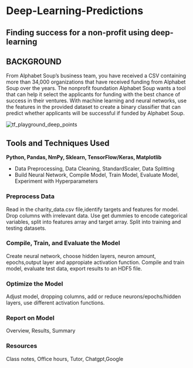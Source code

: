 # Deep-Learning-Predictions

## Finding success for a non-profit using deep-learning

## BACKGROUND
From Alphabet Soup’s business team, you have received a CSV containing more than 34,000 organizations that have received funding from Alphabet Soup over the years. The nonprofit foundation Alphabet Soup wants a tool that can help it select the applicants for funding with the best chance of success in their ventures. With machine learning and neural networks, use the features in the provided dataset to create a binary classifier that can predict whether applicants will be successful if funded by Alphabet Soup.

![tf_playground_deep_points](https://github.com/user-attachments/assets/6bb3df4f-b174-451c-9e4e-b3106ac2a199)


## Tools and Techniques Used
**Python, Pandas, NmPy, Sklearn, TensorFlow/Keras, Matplotlib**
- Data Preprocessing, Data Cleaning, StandardScaler, Data Splitting
- Build Neural Network, Compile Model, Train Model, Evaluate Model, Experiment with Hyperparameters

### Preprocess Data
 Read in the charity_data.csv file,identify targets and features for model. Drop columns with irrelevant data. Use get dummies to encode categorical variables, split into features array and target array. Split into training and testing datasets.

### Compile, Train, and Evaluate the Model
 Create neural network, choose hidden layers, neuron amount, epochs,output layer and appropiate activation function. Compile and train model, evaluate test data, export results to an HDF5 file.

### Optimize the Model
  Adjust model, dropping columns, add or reduce neurons/epochs/hidden layers, use different activation functions.

### Report on Model
 Overview, Results, Summary

### Resources
Class notes, Office hours, Tutor, Chatgpt,Google
